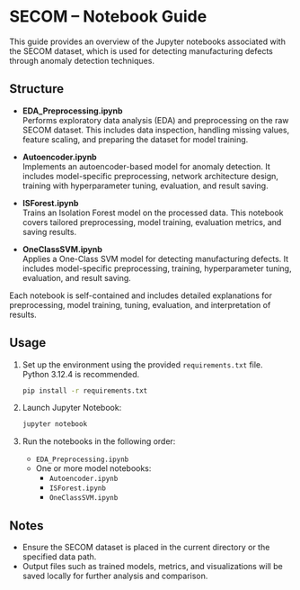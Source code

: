# SECOM – Notebook Guide

This guide provides an overview of the Jupyter notebooks associated with the SECOM dataset, which is used for detecting manufacturing defects through anomaly detection techniques.

## Structure

- **EDA_Preprocessing.ipynb**  
  Performs exploratory data analysis (EDA) and preprocessing on the raw SECOM dataset. This includes data inspection, handling missing values, feature scaling, and preparing the dataset for model training.

- **Autoencoder.ipynb**  
  Implements an autoencoder-based model for anomaly detection. It includes model-specific preprocessing, network architecture design, training with hyperparameter tuning, evaluation, and result saving.

- **ISForest.ipynb**  
  Trains an Isolation Forest model on the processed data. This notebook covers tailored preprocessing, model training, evaluation metrics, and saving results.

- **OneClassSVM.ipynb**  
  Applies a One-Class SVM model for detecting manufacturing defects. It includes model-specific preprocessing, training, hyperparameter tuning, evaluation, and result saving.

Each notebook is self-contained and includes detailed explanations for preprocessing, model training, tuning, evaluation, and interpretation of results.

## Usage

1. Set up the environment using the provided `requirements.txt` file.  
   Python 3.12.4 is recommended.
   ```bash
   pip install -r requirements.txt
   ```

2. Launch Jupyter Notebook:
   ```bash
   jupyter notebook
   ```

3. Run the notebooks in the following order:
   - `EDA_Preprocessing.ipynb`
   - One or more model notebooks:
     - `Autoencoder.ipynb`
     - `ISForest.ipynb`
     - `OneClassSVM.ipynb`

## Notes

- Ensure the SECOM dataset is placed in the current directory or the specified data path.
- Output files such as trained models, metrics, and visualizations will be saved locally for further analysis and comparison.